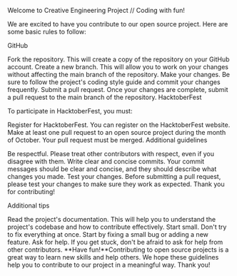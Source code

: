 Welcome to Creative Engineering Project // Coding with fun!

We are excited to have you contribute to our open source project. Here are some basic rules to follow:

GitHub

Fork the repository. This will create a copy of the repository on your GitHub account.
Create a new branch. This will allow you to work on your changes without affecting the main branch of the repository.
Make your changes. Be sure to follow the project's coding style guide and commit your changes frequently.
Submit a pull request. Once your changes are complete, submit a pull request to the main branch of the repository.
HacktoberFest

To participate in HacktoberFest, you must:

Register for HacktoberFest. You can register on the HacktoberFest website.
Make at least one pull request to an open source project during the month of October.
Your pull request must be merged.
Additional guidelines

Be respectful. Please treat other contributors with respect, even if you disagree with them.
Write clear and concise commits. Your commit messages should be clear and concise, and they should describe what changes you made.
Test your changes. Before submitting a pull request, please test your changes to make sure they work as expected.
Thank you for contributing!

Additional tips

Read the project's documentation. This will help you to understand the project's codebase and how to contribute effectively.
Start small. Don't try to fix everything at once. Start by fixing a small bug or adding a new feature.
Ask for help. If you get stuck, don't be afraid to ask for help from other contributors.
**Have fun!**Contributing to open source projects is a great way to learn new skills and help others.
We hope these guidelines help you to contribute to our project in a meaningful way. Thank you!
